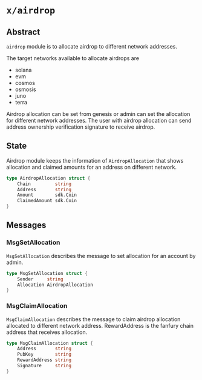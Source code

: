 # `x/airdrop`

## Abstract

`airdrop` module is to allocate airdrop to different network addresses.

The target networks available to allocate airdrops are

- solana
- evm
- cosmos
- osmosis
- juno
- terra

Airdrop allocation can be set from genesis or admin can set the allocation for different network addresses.
The user with airdrop allocation can send address ownership verification signature to receive airdrop.

## State

Airdrop module keeps the information of `AirdropAllocation` that shows allocation and claimed amounts for an address on different network.

```go
type AirdropAllocation struct {
	Chain         string
	Address       string
	Amount        sdk.Coin
	ClaimedAmount sdk.Coin
}
```

## Messages

### MsgSetAllocation

`MsgSetAllocation` describes the message to set allocation for an account by admin.

```go
type MsgSetAllocation struct {
	Sender     string
	Allocation AirdropAllocation
}
```

### MsgClaimAllocation

`MsgClaimAllocation` describes the message to claim airdrop allocation allocated to different network address.
RewardAddress is the fanfury chain address that receives allocation.

```go
type MsgClaimAllocation struct {
	Address       string
	PubKey        string
	RewardAddress string
	Signature     string
}
```
